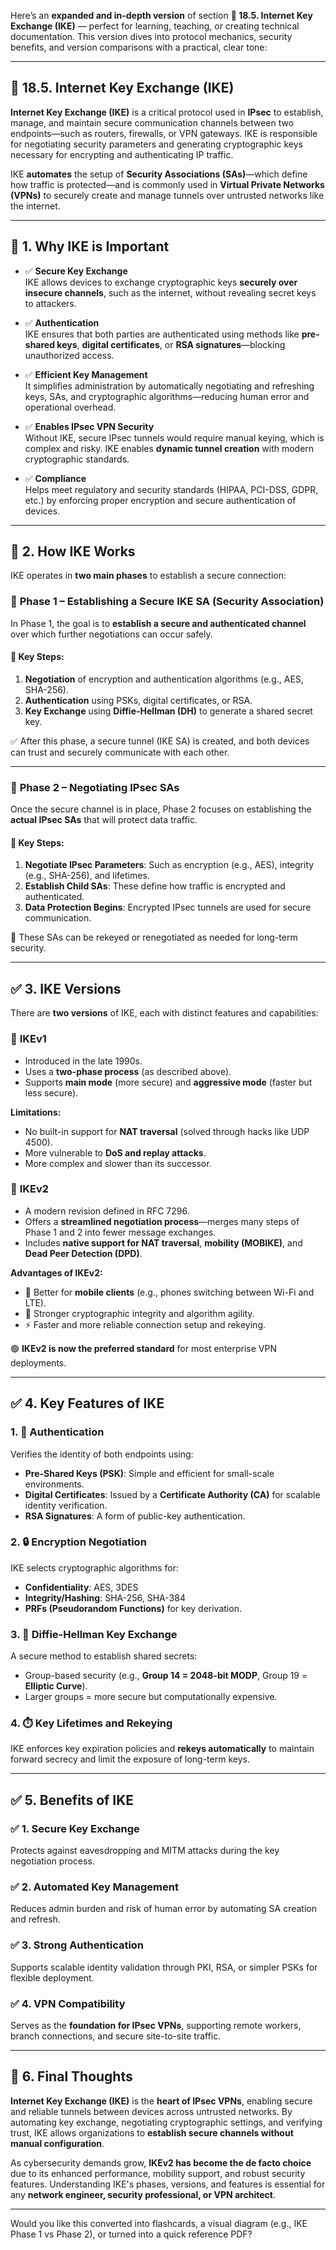 Here’s an **expanded and in-depth version** of section **🔐 18.5. Internet Key Exchange (IKE)** — perfect for learning, teaching, or creating technical documentation. This version dives into protocol mechanics, security benefits, and version comparisons with a practical, clear tone:

---

## 🔐 18.5. Internet Key Exchange (IKE)

**Internet Key Exchange (IKE)** is a critical protocol used in **IPsec** to establish, manage, and maintain secure communication channels between two endpoints—such as routers, firewalls, or VPN gateways. IKE is responsible for negotiating security parameters and generating cryptographic keys necessary for encrypting and authenticating IP traffic.

IKE **automates** the setup of **Security Associations (SAs)**—which define how traffic is protected—and is commonly used in **Virtual Private Networks (VPNs)** to securely create and manage tunnels over untrusted networks like the internet.

---

## 🌟 1. Why IKE is Important

- ✅ **Secure Key Exchange**  
  IKE allows devices to exchange cryptographic keys **securely over insecure channels**, such as the internet, without revealing secret keys to attackers.

- ✅ **Authentication**  
  IKE ensures that both parties are authenticated using methods like **pre-shared keys**, **digital certificates**, or **RSA signatures**—blocking unauthorized access.

- ✅ **Efficient Key Management**  
  It simplifies administration by automatically negotiating and refreshing keys, SAs, and cryptographic algorithms—reducing human error and operational overhead.

- ✅ **Enables IPsec VPN Security**  
  Without IKE, secure IPsec tunnels would require manual keying, which is complex and risky. IKE enables **dynamic tunnel creation** with modern cryptographic standards.

- ✅ **Compliance**  
  Helps meet regulatory and security standards (HIPAA, PCI-DSS, GDPR, etc.) by enforcing proper encryption and secure authentication of devices.

---

## 🔑 2. How IKE Works

IKE operates in **two main phases** to establish a secure connection:

### 🔐 **Phase 1 – Establishing a Secure IKE SA (Security Association)**

In Phase 1, the goal is to **establish a secure and authenticated channel** over which further negotiations can occur safely.

#### 🔄 Key Steps:
1. **Negotiation** of encryption and authentication algorithms (e.g., AES, SHA-256).
2. **Authentication** using PSKs, digital certificates, or RSA.
3. **Key Exchange** using **Diffie-Hellman (DH)** to generate a shared secret key.

✅ After this phase, a secure tunnel (IKE SA) is created, and both devices can trust and securely communicate with each other.

---

### 🔐 **Phase 2 – Negotiating IPsec SAs**

Once the secure channel is in place, Phase 2 focuses on establishing the **actual IPsec SAs** that will protect data traffic.

#### 🔄 Key Steps:
1. **Negotiate IPsec Parameters**: Such as encryption (e.g., AES), integrity (e.g., SHA-256), and lifetimes.
2. **Establish Child SAs**: These define how traffic is encrypted and authenticated.
3. **Data Protection Begins**: Encrypted IPsec tunnels are used for secure communication.

🔁 These SAs can be rekeyed or renegotiated as needed for long-term security.

---

## ✅ 3. IKE Versions

There are **two versions** of IKE, each with distinct features and capabilities:

### 🔸 **IKEv1**
- Introduced in the late 1990s.
- Uses a **two-phase process** (as described above).
- Supports **main mode** (more secure) and **aggressive mode** (faster but less secure).
  
**Limitations:**
- No built-in support for **NAT traversal** (solved through hacks like UDP 4500).
- More vulnerable to **DoS and replay attacks**.
- More complex and slower than its successor.

### 🔹 **IKEv2**
- A modern revision defined in RFC 7296.
- Offers a **streamlined negotiation process**—merges many steps of Phase 1 and 2 into fewer message exchanges.
- Includes **native support for NAT traversal**, **mobility (MOBIKE)**, and **Dead Peer Detection (DPD)**.

**Advantages of IKEv2:**
- 📶 Better for **mobile clients** (e.g., phones switching between Wi-Fi and LTE).
- 🔐 Stronger cryptographic integrity and algorithm agility.
- ⚡ Faster and more reliable connection setup and rekeying.

🟢 **IKEv2 is now the preferred standard** for most enterprise VPN deployments.

---

## ✅ 4. Key Features of IKE

### 1. 🔐 **Authentication**
Verifies the identity of both endpoints using:
- **Pre-Shared Keys (PSK)**: Simple and efficient for small-scale environments.
- **Digital Certificates**: Issued by a **Certificate Authority (CA)** for scalable identity verification.
- **RSA Signatures**: A form of public-key authentication.

### 2. 🔒 **Encryption Negotiation**
IKE selects cryptographic algorithms for:
- **Confidentiality**: AES, 3DES
- **Integrity/Hashing**: SHA-256, SHA-384
- **PRFs (Pseudorandom Functions)** for key derivation.

### 3. 🔁 **Diffie-Hellman Key Exchange**
A secure method to establish shared secrets:
- Group-based security (e.g., **Group 14 = 2048-bit MODP**, Group 19 = **Elliptic Curve**).
- Larger groups = more secure but computationally expensive.

### 4. ⏱️ **Key Lifetimes and Rekeying**
IKE enforces key expiration policies and **rekeys automatically** to maintain forward secrecy and limit the exposure of long-term keys.

---

## ✅ 5. Benefits of IKE

### ✅ 1. **Secure Key Exchange**
Protects against eavesdropping and MITM attacks during the key negotiation process.

### ✅ 2. **Automated Key Management**
Reduces admin burden and risk of human error by automating SA creation and refresh.

### ✅ 3. **Strong Authentication**
Supports scalable identity validation through PKI, RSA, or simpler PSKs for flexible deployment.

### ✅ 4. **VPN Compatibility**
Serves as the **foundation for IPsec VPNs**, supporting remote workers, branch connections, and secure site-to-site traffic.

---

## 🚀 6. Final Thoughts

**Internet Key Exchange (IKE)** is the **heart of IPsec VPNs**, enabling secure and reliable tunnels between devices across untrusted networks. By automating key exchange, negotiating cryptographic settings, and verifying trust, IKE allows organizations to **establish secure channels without manual configuration**.

As cybersecurity demands grow, **IKEv2 has become the de facto choice** due to its enhanced performance, mobility support, and robust security features. Understanding IKE's phases, versions, and features is essential for any **network engineer, security professional, or VPN architect**.

---

Would you like this converted into flashcards, a visual diagram (e.g., IKE Phase 1 vs Phase 2), or turned into a quick reference PDF?